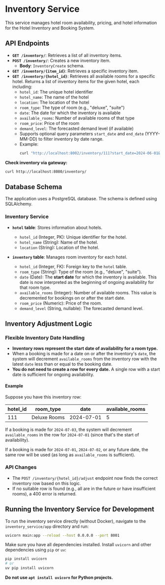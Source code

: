 # Inventory Service

This service manages hotel room availability, pricing, and hotel information for the Hotel Inventory and Booking System.

## API Endpoints

- **`GET /inventory/`**: Retrieves a list of all inventory items.
- **`POST /inventory/`**: Creates a new inventory item.
    - **Body**: `InventoryCreate` schema.
- **`GET /inventory/{item_id}`**: Retrieves a specific inventory item.
- **`GET /inventory/{hotel_id}`**: Retrieves all available rooms for a specific hotel. Returns a list of inventory items for the given hotel, each including:
    - `hotel_id`: The unique hotel identifier
    - `hotel_name`: The name of the hotel
    - `location`: The location of the hotel
    - `room_type`: The type of room (e.g., "deluxe", "suite")
    - `date`: The date for which the inventory is available
    - `available_rooms`: Number of available rooms of that type
    - `room_price`: Price of the room
    - `demand_level`: The forecasted demand level (if available)
    - Supports optional query parameters `start_date` and `end_date` (YYYY-MM-DD) to filter inventory by date range.
    - Example:
      ```bash
      curl "http://localhost:8002/inventory/111?start_date=2024-06-01&end_date=2024-06-30"
      ```

**Check inventory via gateway:**
```bash
curl http://localhost:8080/inventory/
```

## Database Schema

The application uses a PostgreSQL database. The schema is defined using SQLAlchemy.

### Inventory Service

- **`hotel` table**: Stores information about hotels.
    - `hotel_id` (Integer, PK): Unique identifier for the hotel.
    - `hotel_name` (String): Name of the hotel.
    - `location` (String): Location of the hotel.

- **`inventory` table**: Manages room inventory for each hotel.
    - `hotel_id` (Integer, FK): Foreign key to the `hotel` table.
    - `room_type` (String): Type of the room (e.g., "deluxe", "suite").
    - `date` (Date): The **start date** for which the inventory is available. This date is now interpreted as the beginning of ongoing availability for that room type.
    - `available_rooms` (Integer): Number of available rooms. This value is decremented for bookings on or after the start date.
    - `room_price` (Numeric): Price of the room.
    - `demand_level` (String, nullable): The forecasted demand level.

## Inventory Adjustment Logic

### Flexible Inventory Date Handling

- **Inventory rows represent the start date of availability for a room type.**
- When a booking is made for a date on or after the inventory's `date`, the system will decrement `available_rooms` from the inventory row with the latest `date` less than or equal to the booking date.
- **You do not need to create a row for every date.** A single row with a start date is sufficient for ongoing availability.

#### Example
Suppose you have this inventory row:

| hotel_id | room_type     | date       | available_rooms |
|----------|--------------|------------|----------------|
| 111      | Deluxe Rooms  | 2024-07-01 | 5              |

If a booking is made for `2024-07-03`, the system will decrement `available_rooms` in the row for `2024-07-01` (since that's the start of availability).

If a booking is made for `2024-07-01`, `2024-07-02`, or any future date, the same row will be used (as long as `available_rooms` is sufficient).

### API Changes
- The `POST /inventory/{hotel_id}/adjust` endpoint now finds the correct inventory row based on this logic.
- If no suitable row is found (e.g., all are in the future or have insufficient rooms), a 400 error is returned.

## Running the Inventory Service for Development

To run the inventory service directly (without Docker), navigate to the `inventory_service/app` directory and run:

```bash
uvicorn main:app --reload --host 0.0.0.0 --port 8001
```

Make sure you have all dependencies installed. Install `uvicorn` and other dependencies using `pip` or `uv`:

```bash
pip install uvicorn
# or
uv pip install uvicorn
```

**Do not use `apt install uvicorn` for Python projects.**
